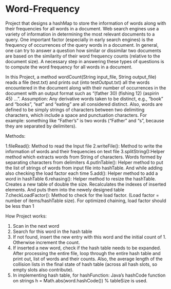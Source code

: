 # Word-Frequency
Project that designs a hashMap to store the information of words along with their frequencies for all words in a document. 
Web search engines use a variety of information in determining the most relevant documents to a query.  One important factor (especially in early search engines) is the frequency of occurrences of the query words in a document.  In general, one can try to answer a question how similar or dissimilar two documents are based on the similarity of their word frequency counts (relative to the document size).   A necessary step in answering these types of questions is to compute the word frequency for all words in a document. 
 
In this Project, a method wordCount(String input_file, String output_file) reads a file (test.txt) and prints out (into testOutput.txt) all the words encountered in the document along with their number of occurrences in the document with an output format such as “(father 30) (fishing 12) (aspirin 45) …”.  Assumption: Any derivative words taken to be distinct, e.g., “book” and “books”, “eat” and “eating” are all considered distinct. Also, words are defined to be simply strings of characters between two delimiting characters, which include a space and punctuation characters.  For example: something like “Father’s” is two words (“Father” and “s”, because they are separated by delimiters).  

Methods:

1.fileRead(): Method to read the Input file 
2.writeFile(): Method to write the information of words and their frequencies on text file
3.splitString():Helper method which extracts words from String of characters. Words formed by separating characters from delimiters
4.putInTable(): Helper method to put the list of strings of words from input file into hashTable. And while adding also checking the load factor each time
5.add(): Helper method to add a word in hashTable
6.rehasing(): Helper method to resize the hashTable. Creates a new table of double the size. Recalculates the indexes of inserted elements. And puts them into the newely designed table
7.checkLoadFactor(): Method to check for the load factor. (Load factor = number of items/hashTable size). For optimized chaining, load factor should be less than 1



How Project works:

1. Scan in the next word 
2. Search for this word in the hash table 
3. If not found, insert the new entry with this word and the initial count of 1. Otherwise increment the count. 
4. If inserted a new word, check if the hash table needs to be expanded. After processing the entire file, loop through the entire hash table and print out, list of words and their counts.   Also, the average length of the collision lists in the final state of hash table (across all hash slots, so empty slots also contribute). 
5. In implementing hash table, for hashFunction: Java’s hashCode function on strings h = Math.abs(word.hashCode()) % tableSize is used. 
 
